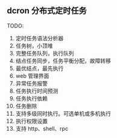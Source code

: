 dcron 分布式定时任务
---


TODO:
1. 定时任务语法分析器
2. 任务树，小顶堆
3. 完整任务队列，执行队列
4. 结点任务同步，任务平衡分配，故障转移
5. 最优结点，最先执行
6. web 管理界面
7. 异常任务报警
8. 任务执行时间预测
9. 任务执行依赖
10. 任务删除
11. 支持多级同时执行。可选单机或多机执行
12. 执行权限设置
13. 支持 http、shell、rpc 